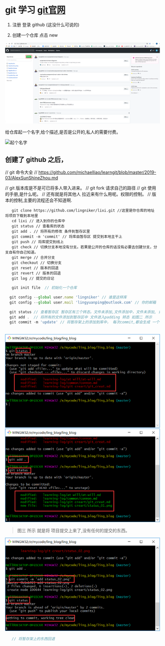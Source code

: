 # git 学习 [git官网](https://github.com/)

1. 注册 登录 github (这没什么可说的)

2. 创建一个仓库 点击 new 

  ![创建仓库](./new_repositories.png)

给仓库起一个名字,给个描述,是否是公开的,私人的需要付费。
  
   ![起个名字](./creat_repositories.png)

## 创建了 github 之后，

// git 命令大全
// https://github.com/michaelliao/learngit/blob/master/2019-03/AlexSunShineZhou.md

// git 版本库是不是可已将多人带入进来。
// git fork 请求自己的路径
// git 使用的手册,是什么呢。
// 还有就是将其他人 拉近来有什么用呢。权限的控制。
// 版本的控制,主要的流程还会不知道啊.

```shell
   git clone https://github.com/lingniker/lixi.git //这里是你仓库的地址 将项目下载到本地里 
   cd lixi // 进入到你的仓库中
   git status // 查看库的状态
   git add . // 将所有的修改 条件到暂存区里
   git commit -m 'commit' // 将库由暂存区 提交到本地主干上
   git push // 将库提交到线上
   git check // 切换分支本地没有分支。若果是公开的仓库的话没有必要去创建分支，分支自有你自己知道。
   git merge // 合并分支
   git checkout // 切换分支
   git reset // 版本的回退
   git revert // 版本的回退
   git log // 提交的日记
```

```js
   git init file  // 初始化一个仓库 
```

```js
  git config --global user.name 'lingniker' // 谁是这样库
  git config --global user.mail 'lingyuanping@outlook.com' // 你的邮箱
```

```js
  git status // 查看暂存区 暂存区有三个转态。文件未添加,文件添加中，文件未添加, 如下图一所示 
  git add .  // 将所有的文件添加到暂存区中 文件进入padding 转态 如图二 所示
  git commit -m 'update' // 将暂存架上的添加到库中， 每次commit,都会生成 一个 哈希。 -m 'update' 是描述 这次的提交。方便日后查看的时候干了什么。提交完成之后就回退的了第一个转态，未改变转态
  
```
![暂存架](./status_01.png)
![暂存架](./status_02.png)

> 图三 所示 就是将 项目提交上来了,没有任何的提交的东西。

![暂存架3](./status_03.png)

```js
   // 将暂存架上的东西回退
```